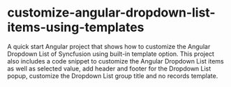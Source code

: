 # customize-angular-dropdown-list-items-using-templates
A quick start Angular project that shows how to customize the Angular Dropdown List of Syncfusion using built-in template option. This project also includes a code snippet to customize the Angular Dropdown List items as well as selected value, add header and footer for the Dropdown List popup, customize the Dropdown List group title and no records template.

